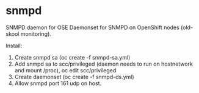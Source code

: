 # snmpd
SNMPD daemon for OSE
Daemonset for SNMPD on OpenShift nodes (old-skool monitoring). 

Install: 
1. Create snmpd sa (oc create -f snmpd-sa.yml)
2. Add snmpd sa to scc/privileged (daemon needs to run on hostnetwork and mount /proc), oc edit scc/privileged
3. Create daemonset (oc create -f snmpd-ds.yml)
4. Allow snmpd port 161 udp on host.
